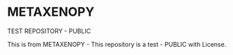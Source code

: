 # METAXENOPY
TEST REPOSITORY - PUBLIC

This is from METAXENOPY - This repository is a test - PUBLIC with License.
